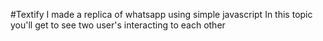 #Textify
I made a replica of whatsapp using simple javascript 
In this topic you'll get to see two user's interacting to each other 
